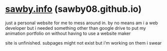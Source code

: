 # [sawby.info](https://sawby.info) (sawby08.github.io)

<p>just a personal website for me to mess around in. by no means am i a web developer but i needed something other than google drive to put my animation portfolio on without having to use a website maker</p>

<p>site is unfinished. subpages might not exist but i'm working on them i swear</p>